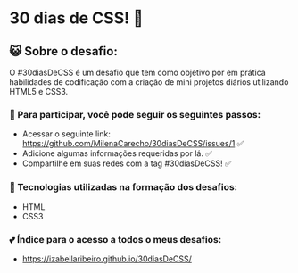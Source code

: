 # 30 dias de CSS!  🚀

## :smiley_cat: Sobre o desafio: 
O #30diasDeCSS é um desafio que tem como objetivo por em prática habilidades de codificação com a criação de mini projetos diários utilizando HTML5 e CSS3.


### :feet: Para participar, você pode seguir os seguintes passos: 
- Acessar o seguinte link: https://github.com/MilenaCarecho/30diasDeCSS/issues/1 :white_check_mark:
- Adicione algumas informações requeridas por lá. :white_check_mark:
- Compartilhe em suas redes com a tag #30diasDeCSS! :white_check_mark:

### :paperclip: Tecnologias utilizadas na formação dos desafios:
- HTML
- CSS3 
    
### :two_hearts: Índice para o acesso a todos o meus desafios:
- https://izabellaribeiro.github.io/30diasDeCSS/
